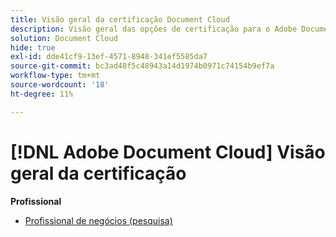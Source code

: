 ```yaml
---
title: Visão geral da certificação Document Cloud
description: Visão geral das opções de certificação para o Adobe Document Cloud
solution: Document Cloud
hide: true
exl-id: dde41cf9-13ef-4571-8948-341ef5585da7
source-git-commit: bc3ad48f5c48943a14d1974b0971c74154b9ef7a
workflow-type: tm+mt
source-wordcount: '18'
ht-degree: 11%

---
```


# [!DNL Adobe Document Cloud] Visão geral da certificação

**Profissional**

* [Profissional de negócios (pesquisa)](/help/certifications/adc/adc-p-business.md) <!--AD0-D106-->


